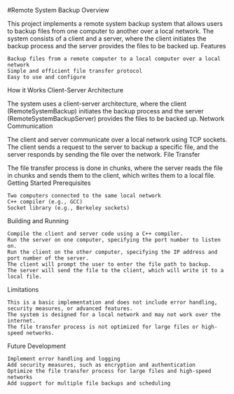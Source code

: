 #Remote System Backup
Overview

This project implements a remote system backup system that allows users to backup files from one computer to another over a local network. The system consists of a client and a server, where the client initiates the backup process and the server provides the files to be backed up.
Features

    Backup files from a remote computer to a local computer over a local network
    Simple and efficient file transfer protocol
    Easy to use and configure

How it Works
Client-Server Architecture

The system uses a client-server architecture, where the client (RemoteSystemBackup) initiates the backup process and the server (RemoteSystemBackupServer) provides the files to be backed up.
Network Communication

The client and server communicate over a local network using TCP sockets. The client sends a request to the server to backup a specific file, and the server responds by sending the file over the network.
File Transfer

The file transfer process is done in chunks, where the server reads the file in chunks and sends them to the client, which writes them to a local file.
Getting Started
Prerequisites

    Two computers connected to the same local network
    C++ compiler (e.g., GCC)
    Socket library (e.g., Berkeley sockets)

Building and Running

    Compile the client and server code using a C++ compiler.
    Run the server on one computer, specifying the port number to listen on.
    Run the client on the other computer, specifying the IP address and port number of the server.
    The client will prompt the user to enter the file path to backup.
    The server will send the file to the client, which will write it to a local file.

Limitations

    This is a basic implementation and does not include error handling, security measures, or advanced features.
    The system is designed for a local network and may not work over the internet.
    The file transfer process is not optimized for large files or high-speed networks.

Future Development

    Implement error handling and logging
    Add security measures, such as encryption and authentication
    Optimize the file transfer process for large files and high-speed networks
    Add support for multiple file backups and scheduling
